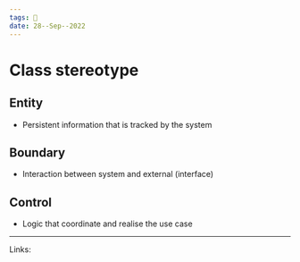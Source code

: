 ```yaml
---
tags: 🌱
date: 28--Sep--2022
---
```


# Class stereotype

## Entity
- Persistent information that is tracked by the system
## Boundary
- Interaction between system and external (interface)
## Control
- Logic that coordinate and realise the use case

---
Links: 